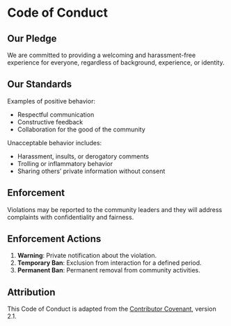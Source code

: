 # Code of Conduct

## Our Pledge

We are committed to providing a welcoming and harassment-free experience for everyone, regardless of background, experience, or identity.

## Our Standards

Examples of positive behavior:
- Respectful communication
- Constructive feedback
- Collaboration for the good of the community

Unacceptable behavior includes:
- Harassment, insults, or derogatory comments
- Trolling or inflammatory behavior
- Sharing others’ private information without consent

## Enforcement

Violations may be reported to the community leaders and they will address complaints with confidentiality and fairness.

## Enforcement Actions

1. **Warning**: Private notification about the violation.
2. **Temporary Ban**: Exclusion from interaction for a defined period.
3. **Permanent Ban**: Permanent removal from community activities.

## Attribution

This Code of Conduct is adapted from the [Contributor Covenant](https://www.contributor-covenant.org), version 2.1.
